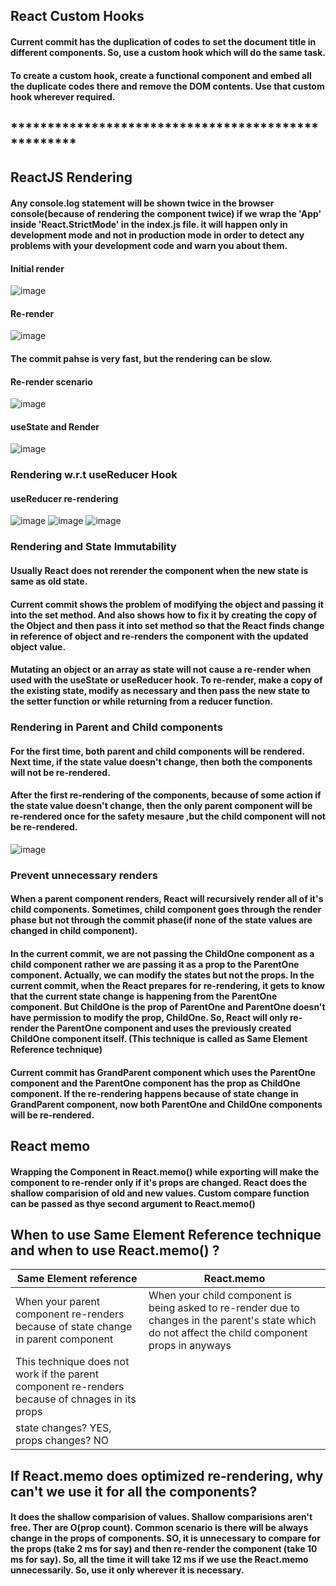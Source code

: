 ## React Custom Hooks

#### Current commit has the duplication of codes to set the document title in different components. So, use a custom hook which will do the same task.
#### To create a custom hook, create a functional component and embed all the duplicate codes there and remove the DOM contents. Use that custom hook wherever required.

## ***************************************************

## ReactJS Rendering

#### Any console.log statement will be shown twice in the browser console(because of rendering the component twice) if we wrap the 'App' inside 'React.StrictMode' in the index.js file. it will happen only in development mode and not in production mode in order to detect any problems with your development code and warn you about them.

#### Initial render
![image](https://user-images.githubusercontent.com/41186067/174240656-67cc0a65-2b23-4a82-b6c5-b3c0c3ff1f1e.png)

#### Re-render
![image](https://user-images.githubusercontent.com/41186067/174240752-14bea255-279d-4311-bdb7-8efa22f9ebb3.png)

#### The commit pahse is very fast, but the rendering can be slow.

#### Re-render scenario
![image](https://user-images.githubusercontent.com/41186067/174241095-eaec8e99-55ee-44a6-8663-96c7ba2193be.png)

#### useState and Render
![image](https://user-images.githubusercontent.com/41186067/174248785-3fbb8168-7aac-4ef2-a7d1-069a968533f1.png)

### Rendering w.r.t useReducer Hook

#### useReducer re-rendering
![image](https://user-images.githubusercontent.com/41186067/174265234-c4462b0a-28ce-49e6-b19c-41627b0145a8.png)
![image](https://user-images.githubusercontent.com/41186067/174265157-f50dea1f-037e-43b7-9a7d-2537ee17ab10.png)
![image](https://user-images.githubusercontent.com/41186067/174265090-f19980c6-7ef4-4107-89be-72a643202759.png)

### Rendering and State Immutability

#### Usually React does not rerender the component when the new state is same as old state.
#### Current commit shows the problem of modifying the object and passing it into the set method. And also shows how to fix it by creating the copy of the Object and then pass it into set method so that the React finds change in reference of object and re-renders the component with the updated object value.

#### Mutating an object or an array as state will not cause a re-render when used with the useState or useReducer hook. To re-render, make a copy of the existing state, modify as necessary and then pass the new state to the setter function or while returning from a reducer function.

### Rendering in Parent and Child components

#### For the first time, both parent and child components will be rendered. Next time, if the state value doesn't change, then both the components will not be re-rendered.
#### After the first re-rendering of the components, because of some action if the state value doesn't change, then the only parent component will be re-rendered once for the safety mesaure ,but the child component will not be re-rendered.

![image](https://user-images.githubusercontent.com/41186067/174302327-5e7ca3a4-0c24-4721-9f67-b1769b1c913d.png)

### Prevent unnecessary renders

#### When a parent component renders, React will recursively render all of it's child components. Sometimes, child component goes through the render phase but not through the commit phase(if none of the state values are changed in child component).

#### In the current commit, we are not passing the ChildOne component as a child component rather we are passing it as a prop to the ParentOne component. Actually, we can modify the states but not the props. In the current commit, when the React prepares for re-rendering, it gets to know that the current state change is happening from the ParentOne component. But ChildOne is the prop of ParentOne and ParentOne doesn't have permission to modify the prop, ChildOne. So, React will only re-render the ParentOne component and uses the previously created ChildOne component itself. (This technique is called as Same Element Reference technique)

#### Current commit has  GrandParent component which uses the ParentOne component and the ParentOne component has the prop as ChildOne component. If the re-rendering happens because of state change in GrandParent component, now both ParentOne and ChildOne components will be re-rendered.

## React memo

#### Wrapping the Component in React.memo() while exporting will make the component to re-render only if it's props are changed. React does the shallow comparision of old and new values. Custom compare function can be passed as thye second argument to React.memo()

## When to use Same Element Reference technique and when to use React.memo() ?

|Same Element reference | React.memo |
|------------------------|-----------|
|When your parent component re-renders because of state change in parent component |When your child component is being asked to re-render due to changes in the parent's state which do not affect the child component props in anyways| 
|This technique does not work if the parent component re-renders because of chnages in its props | |
|state changes? YES, props changes? NO | |

## If React.memo does optimized re-rendering, why can't we use it for all the components?

#### It does the shallow comparision of values. Shallow comparisions aren't free. Ther are O(prop count). Common scenario is there will be always change in the props of components. SO, it is unnecessary to compare for the props (take 2 ms for say) and then re-render the component (take 10 ms for say). So, all the time it will take 12 ms if we use the React.memo unnecessarily. So, use it only wherever it is necessary.